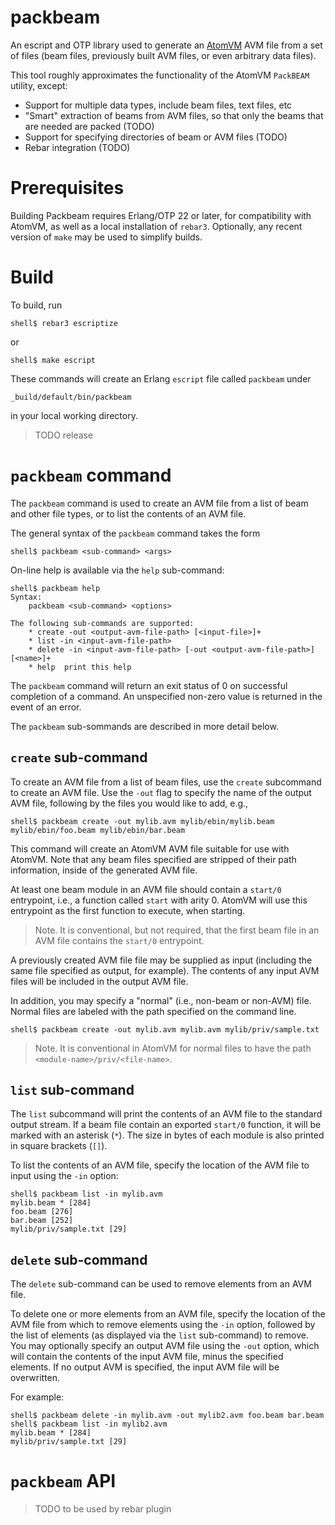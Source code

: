 # packbeam

An escript and OTP library used to generate an <a href="http://github.com/bettio/AtomVM">AtomVM</a> AVM file from a set of files (beam files, previously built AVM files, or even arbitrary data files).

This tool roughly approximates the functionality of the AtomVM `PackBEAM` utility, except:

* Support for multiple data types, include beam files, text files, etc
* "Smart" extraction of beams from AVM files, so that only the beams that are needed are packed (TODO)
* Support for specifying directories of beam or AVM files (TODO)
* Rebar integration (TODO)

# Prerequisites

Building Packbeam requires Erlang/OTP 22 or later, for compatibility with AtomVM, as well as a local installation of `rebar3`.  Optionally, any recent version of `make` may be used to simplify builds.

# Build

To build, run

    shell$ rebar3 escriptize

or

    shell$ make escript

These commands will create an Erlang `escript` file called `packbeam` under

    _build/default/bin/packbeam

in your local working directory.

> TODO release

# `packbeam` command

The `packbeam` command is used to create an AVM file from a list of beam and other file types, or to list the contents of an AVM file.

The general syntax of the `packbeam` command takes the form

    shell$ packbeam <sub-command> <args>

On-line help is available via the `help` sub-command:

    shell$ packbeam help
    Syntax:
        packbeam <sub-command> <options>

    The following sub-commands are supported:
        * create -out <output-avm-file-path> [<input-file>]+
        * list -in <input-avm-file-path>
        * delete -in <input-avm-file-path> [-out <output-avm-file-path>] [<name>]+
        * help  print this help

The `packbeam` command will return an exit status of 0 on successful completion of a command.  An unspecified non-zero value is returned in the event of an error.

The `packbeam` sub-sommands are described in more detail below.

## `create` sub-command

To create an AVM file from a list of beam files, use the `create` subcommand to create an AVM file.  Use the `-out` flag to specify the name of the output AVM file, following by the files you would like to add, e.g.,

    shell$ packbeam create -out mylib.avm mylib/ebin/mylib.beam mylib/ebin/foo.beam mylib/ebin/bar.beam

This command will create an AtomVM AVM file suitable for use with AtomVM.  Note that any beam files specified are stripped of their path information, inside of the generated AVM file.

At least one beam module in an AVM file should contain a `start/0` entrypoint, i.e., a function called `start` with arity 0.  AtomVM will use this entrypoint as the first function to execute, when starting.

> Note.  It is conventional, but not required, that the first beam file in an AVM file contains the `start/0` entrypoint.

A previously created AVM file file may be supplied as input (including the same file specified as output, for example).  The contents of any input AVM files will be included in the output AVM file.

In addition, you may specify a "normal" (i.e., non-beam or non-AVM) file.  Normal files are labeled with the path specified on the command line.

    shell$ packbeam create -out mylib.avm mylib.avm mylib/priv/sample.txt

> Note.  It is conventional in AtomVM for normal files to have the path `<module-name>/priv/<file-name>`.

## `list` sub-command

The `list` subcommand will print the contents of an AVM file to the standard output stream.  If a beam file contain an exported `start/0` function, it will be marked with an asterisk (`*`).  The size in bytes of each module is also printed in square brackets (`[]`).

To list the contents of an AVM file, specify the location of the AVM file to input using the `-in` option:

    shell$ packbeam list -in mylib.avm
    mylib.beam * [284]
    foo.beam [276]
    bar.beam [252]
    mylib/priv/sample.txt [29]

## `delete` sub-command

The `delete` sub-command can be used to remove elements from an AVM file.

To delete one or more elements from an AVM file, specify the location of the AVM file from which to remove elements using the `-in` option, followed by the list of elements (as displayed via the `list` sub-command) to remove.  You may optionally specify an output AVM file using the `-out` option, which will contain the contents of the input AVM file, minus the specified elements.  If no output AVM is specified, the input AVM file will be overwritten.

For example:

    shell$ packbeam delete -in mylib.avm -out mylib2.avm foo.beam bar.beam
    shell$ packbeam list -in mylib2.avm
    mylib.beam * [284]
    mylib/priv/sample.txt [29]

# `packbeam` API

> TODO to be used by rebar plugin
